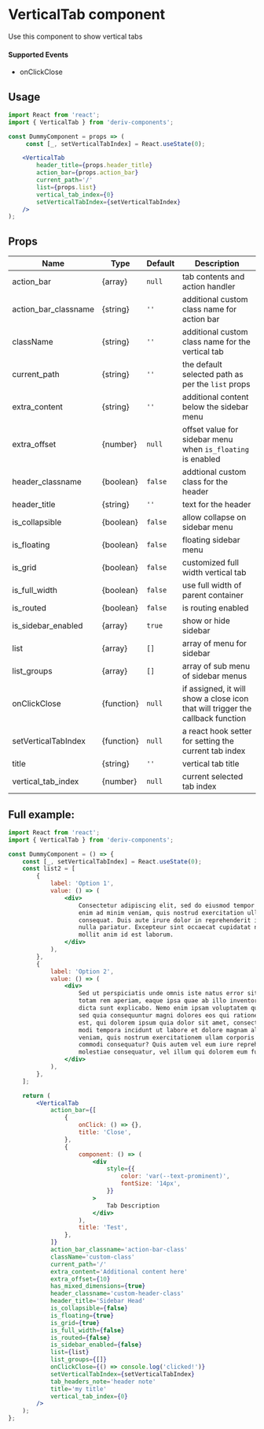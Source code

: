 # VerticalTab component

Use this component to show vertical tabs

#### Supported Events

- onClickClose

## Usage

```jsx
import React from 'react';
import { VerticalTab } from 'deriv-components';

const DummyComponent = props => (
     const [_, setVerticalTabIndex] = React.useState(0);

    <VerticalTab
        header_title={props.header_title}
        action_bar={props.action_bar}
        current_path='/'
        list={props.list}
        vertical_tab_index={0}
        setVerticalTabIndex={setVerticalTabIndex}
    />
);
```

## Props

| Name                 | Type       | Default | Description                                                                    |
| -------------------- | ---------- | ------- | ------------------------------------------------------------------------------ |
| action_bar           | {array}    | `null`  | tab contents and action handler                                                |
| action_bar_classname | {string}   | `''`    | additional custom class name for action bar                                    |
| className            | {string}   | `''`    | additional custom class name for the vertical tab                              |
| current_path         | {string}   | `''`    | the default selected path as per the `list` props                              |
| extra_content        | {string}   | `''`    | additional content below the sidebar menu                                      |
| extra_offset         | {number}   | `null`  | offset value for sidebar menu when `is_floating` is enabled                    |
| header_classname     | {boolean}  | `false` | addtional custom class for the header                                          |
| header_title         | {string}   | `''`    | text for the header                                                            |
| is_collapsible       | {boolean}  | `false` | allow collapse on sidebar menu                                                 |
| is_floating          | {boolean}  | `false` | floating sidebar menu                                                          |
| is_grid              | {boolean}  | `false` | customized full width vertical tab                                             |
| is_full_width        | {boolean}  | `false` | use full width of parent container                                             |
| is_routed            | {boolean}  | `false` | is routing enabled                                                             |
| is_sidebar_enabled   | {array}    | `true ` | show or hide sidebar                                                           |
| list                 | {array}    | `[]`    | array of menu for sidebar                                                      |
| list_groups          | {array}    | `[]`    | array of sub menu of sidebar menus                                             |
| onClickClose         | {function} | `null`  | if assigned, it will show a close icon that will trigger the callback function |
| setVerticalTabIndex  | {function} | `null`  | a react hook setter for setting the current tab index                          |
| title                | {string}   | `''`    | vertical tab title                                                             |
| vertical_tab_index   | {number}   | `null`  | current selected tab index                                                     |

## Full example:

```jsx
import React from 'react';
import { VerticalTab } from 'deriv-components';

const DummyComponent = () => {
    const [_, setVerticalTabIndex] = React.useState(0);
    const list2 = [
        {
            label: 'Option 1',
            value: () => (
                <div>
                    Consectetur adipiscing elit, sed do eiusmod tempor incididunt ut labore et dolore magna aliqua. Ut
                    enim ad minim veniam, quis nostrud exercitation ullamco laboris nisi ut aliquip ex ea commodo
                    consequat. Duis aute irure dolor in reprehenderit in voluptate velit esse cillum dolore eu fugiat
                    nulla pariatur. Excepteur sint occaecat cupidatat non proident, sunt in culpa qui officia deserunt
                    mollit anim id est laborum.
                </div>
            ),
        },
        {
            label: 'Option 2',
            value: () => (
                <div>
                    Sed ut perspiciatis unde omnis iste natus error sit voluptatem accusantium doloremque laudantium,
                    totam rem aperiam, eaque ipsa quae ab illo inventore veritatis et quasi architecto beatae vitae
                    dicta sunt explicabo. Nemo enim ipsam voluptatem quia voluptas sit aspernatur aut odit aut fugit,
                    sed quia consequuntur magni dolores eos qui ratione voluptatem sequi nesciunt. Neque porro quisquam
                    est, qui dolorem ipsum quia dolor sit amet, consectetur, adipisci velit, sed quia non numquam eius
                    modi tempora incidunt ut labore et dolore magnam aliquam quaerat voluptatem. Ut enim ad minima
                    veniam, quis nostrum exercitationem ullam corporis suscipit laboriosam, nisi ut aliquid ex ea
                    commodi consequatur? Quis autem vel eum iure reprehenderit qui in ea voluptate velit esse quam nihil
                    molestiae consequatur, vel illum qui dolorem eum fugiat quo voluptas nulla pariatur?
                </div>
            ),
        },
    ];

    return (
        <VerticalTab
            action_bar={[
                {
                    onClick: () => {},
                    title: 'Close',
                },
                {
                    component: () => (
                        <div
                            style={{
                                color: 'var(--text-prominent)',
                                fontSize: '14px',
                            }}
                        >
                            Tab Description
                        </div>
                    ),
                    title: 'Test',
                },
            ]}
            action_bar_classname='action-bar-class'
            className='custom-class'
            current_path='/'
            extra_content='Additional content here'
            extra_offset={10}
            has_mixed_dimensions={true}
            header_classname='custom-header-class'
            header_title='Sidebar Head'
            is_collapsible={false}
            is_floating={true}
            is_grid={true}
            is_full_width={false}
            is_routed={false}
            is_sidebar_enabled={false}
            list={list}
            list_groups={[]}
            onClickClose={() => console.log('clicked!')}
            setVerticalTabIndex={setVerticalTabIndex}
            tab_headers_note='header note'
            title='my title'
            vertical_tab_index={0}
        />
    );
};
```
